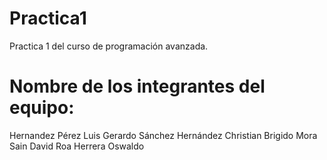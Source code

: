 # Practica1
Practica 1 del curso de programación avanzada.


# Nombre de los integrantes del equipo:
Hernandez Pérez Luis Gerardo
Sánchez Hernández Christian
Brigido Mora Sain David
Roa Herrera Oswaldo 
